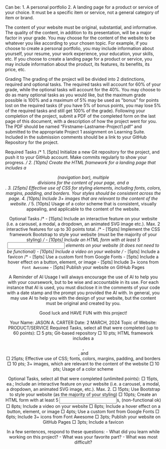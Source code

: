 Can be:
    1. A personal portfolio
    2. A landing page for a product or service of your choice. It must be a specific item or service, not a general category of item or brand.

The content of your website must be original, substantial, and informative.
The quality of the content, in addition to its presentation, will be a major factor in your grade.
You may choose for the content of the website to be whatever you like according to your chosen topic.
For example, if you choose to create a personal portfolio, you may include information about yourself, your resume, your work experience, your education, your skills, etc.
If you choose to create a landing page for a product or service, you may include information about the product, its features, its benefits, its price, etc.

Grading
The grading of the project will be divided into 2 distinctions, required and optional tasks.
The required tasks will account for 60% of your grade, while the optional tasks will account for the 40%.
You may choose to do as many optional tasks as you would like, but the maximum grade possible is 100% and a maximum of 5% may be used as "bonus" for points lost on the required tasks (if you have 5% of bonus points, you may lose 5% of the required tasks and still get 100% of the grade).
Following your completion of the project, submit a PDF of the completed form on the last page of this document, with a description of how the project went for you.
The PDF should be named “Firstname-Lastname-Project1.pdf” and submitted to the appropriate Project 1 assignment on Learning Suite.
Included in the submission comments should be a link to your GitHub Repository for the project.

Required Tasks
    /*   1.  [5pts] Initialize a new Git repository for the project, and push it to your GitHub account. Make commits regularly to show your progress.   */
    2.  [10pts] Create the HTML framework for a landing page that includes a <header> (navigation bar), multiple <section> divisions for the content of your page, and a <footer>.
    3.  [25pts] Effective use of CSS for styling elements, including fonts, colors, margins, padding, and borders. Your styles should be consistent across the page.
    4.  [10pts] Include 3+ images that are relevant to the content of the website.
    /*   5.  [10pts] Usage of a color scheme that is consistent, visually appealing, and applicable to the content of the website.

Optional Tasks
    /*   -   [15pts] Include an interactive feature on your website (i.e. a carousel, a modal, a dropdown, an animated SVG image etc.). Max. 2 interactive features for up to 30 points total.
    /*   -   [15pts] Implement the CSS framework Bootstrap to style your website (must be the majority of your styling)   */
    -   [10pts] Include an HTML form with at least 5 <input> elements on your website (it does not need to be functional)
    -   [10pts] Include a video on your website
    /*   -   [5pts] Include a favicon
    /*   -   [5pts] Use a custom font from Google Fonts
    -   [5pts] Include a hover effect on a button, element, or image
    -   [5pts] Include 3+ icons from `Font Awesome`
    -   [5pts] Publish your website on GitHub Pages

A Reminder of AI Usage
    I will always encourage the use of AI to help you with your coursework, but to be wise and accountable in its use.
    For each instance that AI is used, you must disclose it in the comments of your code with a date stamp and the prompt you provided the AI with.
    In general, you may use AI to help you with the design of your website, but the content must be original and created by you.

Good luck and HAVE FUN with this project!

Your Name:  JASON A. CARTER
Date:   2 MARCH, 2024
Topic of Website:   PRODUCT/SERVICE
Required Tasks, select all that were completed (up to 60 points):
    □ 5 pts; Git-based repository
    □ 10 pts; HTML framework includes a <header>, <section>, and <footer>
    □ 25pts; Effective use of CSS; fonts, colors, margins, padding, and borders
    □ 10 pts; 3+ images, which are relevant to the content of the website
    □ 10 pts; Usage of a color scheme

Optional Tasks, select all that were completed (unlimited points):
    □ 15pts, ea.; Include an interactive feature on your website (i.e. a carousel, a modal, a dropdown, an animated SVG image, etc.). Max. 2.
    □ 15pts; Use Bootstrap to style your website (as the majority of your styling)
    □ 10pts; Create an HTML form with at least 5 <input>s, (non-functional ok)
    □ 8pts; Include a video on your website
    □ 8pts; Include a hover effect on a button, element, or image
    □ 4pts; Use a custom font from Google Fonts
    □ 6pts; Include 3+ icons from Font Awesome
    □ 3pts; Publish your website on GitHub Pages
    □ 3pts; Include a favicon

In a few sentences, respond to these questions:
    -   What did you learn while working on this project?
    -   What was your favorite part?
    -   What was most difficult?